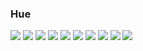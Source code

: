### Hue

<img src="https://img.shields.io/badge/TypeScript-3178C6?style=flat&logo=TypeScript&logoColor=white"/>
 <img src="https://img.shields.io/badge/AndroidStudio-#3DDC84?style=flat&logo=AndroidStudio&logoColor=white"/>
 <img src="https://img.shields.io/badge/Kotlin-#61DAFB?style=flat&logo=Kotlin&logoColor=white"/>
 <img src="https://img.shields.io/badge/React-#777BB4?style=flat&logo=React&logoColor=white"/>
 <img src="https://img.shields.io/badge/Figma-#F24E1E?style=flat&logo=Figma&logoColor=white"/>
 <img src="https://img.shields.io/badge/Html5-#E34F26?style=flat&logo=Html5&logoColor=white"/>
 <img src="https://img.shields.io/badge/Css3-#1572B6?style=flat&logo=Css3&logoColor=white"/>
 <img src="https://img.shields.io/badge/Javascript-#F7DF1E?style=flat&logo=Javascript&logoColor=white"/>
 <img src="https://img.shields.io/badge/Php-#777BB4?style=flat&logo=Php&logoColor=white"/>
 <img src="https://img.shields.io/badge/Mysql-#4479A1?style=flat&logo=Mysql&logoColor=white"/>
